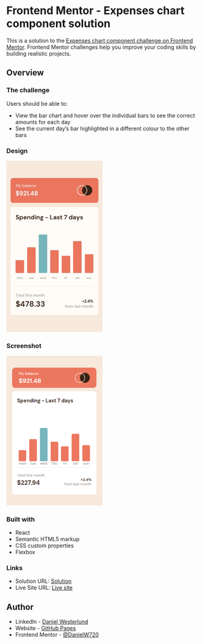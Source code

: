 # Frontend Mentor - Expenses chart component solution

This is a solution to the [Expenses chart component challenge on Frontend Mentor](https://www.frontendmentor.io/challenges/expenses-chart-component-e7yJBUdjwt). Frontend Mentor challenges help you improve your coding skills by building realistic projects. 

## Overview

### The challenge

Users should be able to:

- View the bar chart and hover over the individual bars to see the correct amounts for each day
- See the current day’s bar highlighted in a different colour to the other bars

### Design

<img src="design/mobile-design.jpg" width=50% >

### Screenshot

<img src="screenshot.png" width=50% >

### Built with

- React
- Semantic HTML5 markup
- CSS custom properties
- Flexbox

### Links

- Solution URL: [Solution](./solution/)
- Live Site URL: [Live site](https://peppy-fenglisu-41377a.netlify.app/)

## Author

- LinkedIn - [Daniel Westerlund](https://www.linkedin.com/in/daniel-westerlund-a07529179/)
- Website - [GitHub Pages](https://danielw720.github.io/)
- Frontend Mentor - [@DanielW720](https://www.frontendmentor.io/profile/yourusername)
